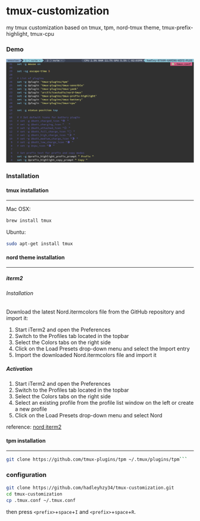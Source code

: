 # tmux-customization

my tmux customization based on tmux, tpm, nord-tmux theme, tmux-prefix-highlight, tmux-cpu

### Demo

![[demo]](./demo.png)

### Installation

#### tmux installation

---

Mac OSX:

```sh
brew install tmux
```

Ubuntu:

```sh
sudo apt-get install tmux
```

#### nord theme installation

---

##### iterm2

###### Installation

Download the latest Nord.itermcolors file from the GitHub repository and import it:

1. Start iTerm2 and open the Preferences
2. Switch to the Profiles tab located in the topbar
3. Select the Colors tabs on the right side
4. Click on the Load Presets drop-down menu and select the Import entry
5. Import the downloaded Nord.itermcolors file and import it

##### Activation

1. Start iTerm2 and open the Preferences
2. Switch to the Profiles tab located in the topbar
3. Select the Colors tabs on the right side
4. Select an existing profile from the profile list window on the left or create a new profile
5. Click on the Load Presets drop-down menu and select Nord

reference:
[nord iterm2](https://github.com/nordtheme/iterm2)

#### tpm installation

---

````sh
git clone https://github.com/tmux-plugins/tpm ~/.tmux/plugins/tpm```
````

### configuration

```sh
git clone https://github.com/hadleyhzy34/tmux-customization.git
cd tmux-customization
cp .tmux.conf ~/.tmux.conf
```

then press `<prefix>`+`space`+`I` and `<prefix>`+`space`+`R`.
